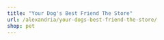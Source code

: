 ```yaml
---
title: "Your Dog's Best Friend The Store"
url: /alexandria/your-dogs-best-friend-the-store/
shop: pet
---
```

